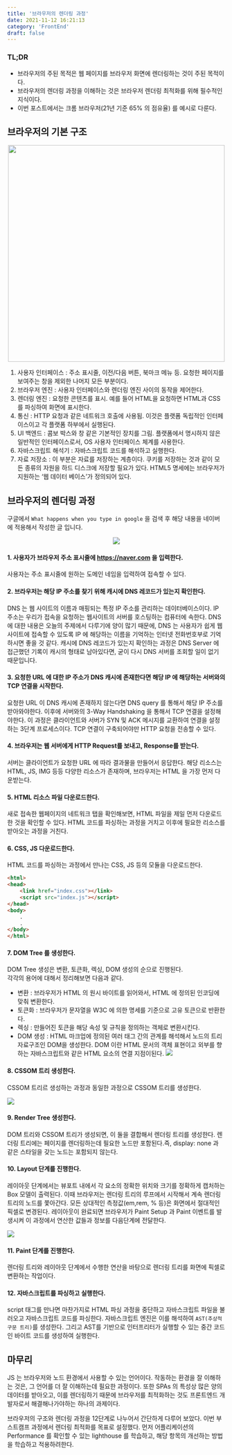 ```yaml
---
title: '브라우저의 렌더링 과정'
date: 2021-11-12 16:21:13
category: 'FrontEnd'
draft: false
---
```


### TL;DR

- 브라우저의 주된 목적은 웹 페이지를 브라우저 화면에 렌더링하는 것이 주된 목적이다.
- 브라우저의 렌더링 과정을 이해하는 것은 브라우저 렌더링 최적화를 위해 필수적인 지식이다.
- 이번 포스트에서는 크롬 브라우저(21년 기준 65% 의 점유율) 를 예시로 다룬다.

## 브라우저의 기본 구조

<div align="center">
<img src="https://kyun2da.dev/static/4ec9d46ea98033d0bf8d5c6966ba0462/0b533/browser-structure.png" width=500>
</div>

1. 사용자 인터페이스 : 주소 표시줄, 이전/다음 버튼, 북마크 메뉴 등. 요청한 페이지를 보여주는 창을 제외한 나머지 모든 부분이다.
2. 브라우저 엔진 : 사용자 인터페이스와 렌더링 엔진 사이의 동작을 제어한다.
3. 렌더링 엔진 : 요청한 콘텐츠를 표시. 예를 들어 HTML을 요청하면 HTML과 CSS를 파싱하여 화면에 표시한다.
4. 통신 : HTTP 요청과 같은 네트워크 호출에 사용됨. 이것은 플랫폼 독립적인 인터페이스이고 각 플랫폼 하부에서 실행된다.
5. UI 백엔드 : 콤보 박스와 창 같은 기본적인 장치를 그림. 플랫폼에서 명시하지 않은 일반적인 인터페이스로서, OS 사용자 인터페이스 체계를 사용한다.
6. 자바스크립트 해석기 : 자바스크립트 코드를 해석하고 실행한다.
7. 자료 저장소 : 이 부분은 자료를 저장하는 계층이다. 쿠키를 저장하는 것과 같이 모든 종류의 자원을 하드 디스크에 저장할 필요가 있다. HTML5 명세에는 브라우저가 지원하는 ‘웹 데이터 베이스’가 정의되어 있다.

## 브라우저의 렌더링 과정

구글에서 `What happens when you type in google` 을 검색 후 해당 내용을 네이버에 적용해서 작성한 글 입니다.

<p align="center">
	<img src="https://kyun2da.dev/static/7efd177711cd81dd0712e9dd79eaf12c/c1b63/browser-rendering.png" />
</p>

#### 1. 사용자가 브라우저 주소 표시줄에 https://naver.com 을 입력한다.

사용자는 주소 표시줄에 원하는 도메인 네임을 입력하여 접속할 수 있다.

#### 2. 브라우저는 해당 IP 주소를 찾기 위해 캐시에 DNS 레코드가 있는지 확인한다.

DNS 는 웹 사이트의 이름과 매핑되는 특정 IP 주소를 관리하는 데이터베이스이다. IP 주소는 우리가 접속을 요청하는 웹사이트의 서버를 호스팅하는 컴퓨터에 속한다. DNS 에 대한 내용은 오늘의 주제에서 다루기에 양이 많기 때문에, DNS 는 사용자가 쉽게 웹사이트에 접속할 수 있도록 IP 에 해당하는 이름을 기억하는 인터넷 전화번호부로 기억하시면 좋을 것 같다. 캐시에 DNS 레코드가 있는지 확인하는 과정은 DNS Server 에 접근했던 기록이 캐시의 형태로 남아있다면, 굳이 다시 DNS 서버를 조회할 일이 없기 때문입니다.

#### 3. 요청한 URL 에 대한 IP 주소가 DNS 캐시에 존재한다면 해당 IP 에 해당하는 서버와의 TCP 연결을 시작한다.

요청한 URL 이 DNS 캐시에 존재하지 않는다면 DNS query 를 통해서 해당 IP 주소를 받아와야한다. 이후에 서버와의 3-Way Handshaking 을 통해서 TCP 연결을 설정해야한다. 이 과정은 클라이언트와 서버가 SYN 및 ACK 메시지를 교환하여 연결을 설정하는 3단계 프로세스이다. TCP 연결이 구축되어야만 HTTP 요청을 전송할 수 있다.

#### 4. 브라우저는 웹 서버에게 HTTP Request를 보내고, Response를 받는다.

서버는 클라이언트가 요청한 URL 에 따라 결과물을 만들어서 응답한다. 해당 리소스는 HTML, JS, IMG 등등 다양한 리소스가 존재하며, 브라우저는 HTML 을 가장 먼저 다운받는다.

#### 5. HTML 리소스 파일 다운로드한다.

새로 접속한 웹페이지의 네트워크 탭을 확인해보면, HTML 파일을 제일 먼저 다운로드한 것을 확인할 수 있다.
HTML 코드를 파싱하는 과정을 거치고 이후에 필요한 리소스를 받아오는 과정을 거친다.

#### 6. CSS, JS 다운로드한다.

HTML 코드를 파싱하는 과정에서 만나는 CSS, JS 등의 모듈을 다운로드한다.

```html
<html>
<head>
	<link href="index.css"></link>
	<script src="index.js"></script>
</head>
<body>
	.
	.
</body>
</html>
```

#### 7. DOM Tree 를 생성한다.

DOM Tree 생성은 변환, 토큰화, 렉싱, DOM 생성의 순으로 진행된다. <br/>
각각의 용어에 대해서 정리해보면 다음과 같다.

- 변환 : 브라우저가 HTML 의 원시 바이트를 읽어와서, HTML 에 정의된 인코딩에 맞춰 변환한다.
- 토큰화 : 브라우저가 문자열을 W3C 에 의한 명세를 기준으로 고유 토큰으로 반환한다.
- 렉싱 : 만들어진 토큰을 해당 속성 및 규칙을 정의하는 객체로 변환시킨다.
- DOM 생성 : HTML 마크업에 정의된 여러 태그 간의 관계를 해석해서 노드의 트리 자료구조인 DOM을 생성한다. DOM 이란 HTML 문서의 객체 표현이고 외부를 향하는 자바스크립트와 같은 HTML 요소의 연결 지점이된다.
  <img src="https://developers.google.com/web/fundamentals/performance/critical-rendering-path/images/full-process.png?hl=ko" />

#### 8. CSSOM 트리 생성한다.

CSSOM 트리르 생성하는 과정과 동일한 과정으로 CSSOM 트리를 생성한다.

<img src="https://developers.google.com/web/fundamentals/performance/critical-rendering-path/images/cssom-construction.png?hl=ko" />

#### 9. Render Tree 생성한다.

DOM 트리와 CSSOM 트리가 생성되면, 이 둘을 결합해서 렌더링 트리를 생성한다. 렌더링 트리에는 페이지를 렌더링하는데 필요한 노드만 포함된다.즉, display: none 과 같은 스타일을 갖는 노드는 포함되지 않는다.

#### 10. Layout 단계를 진행한다.

레이아웃 단계에서는 뷰포트 내에서 각 요소의 정확한 위치와 크기를 정확하게 캡처하는 Box 모델이 출력된다. 이때 브라우저는 렌더링 트리의 루프에서 시작해서 계속 렌더링 트리의 노드를 쫓아간다. 모든 상대적인 측정값(em,rem, % 등)은 화면에서 절대적인 픽셀로 변경된다. 레이아웃이 완료되면 브라우저가 Paint Setup 과 Paint 이벤트를 발생시켜 이 과정에서 연산한 값들과 정보를 다음단계에 전달한다.

<img src="https://developers.google.com/web/fundamentals/performance/critical-rendering-path/images/layout-viewport.png?hl=ko" />

#### 11. Paint 단계를 진행한다.

렌더링 트리와 레이아웃 단계에서 수행한 연산을 바탕으로 렌더링 트리를 화면에 픽셀로 변환하는 작업이다.

#### 12. 자바스크립트를 파싱하고 실행한다.

script 태그를 만나면 마찬가지로 HTML 파싱 과정을 중단하고 자바스크립트 파일을 불러오고 자바스크립트 코드를 파싱한다. 자바스크립트 엔진은 이를 해석하여 `AST(추상적 구문 트리)`를 생성한다. 그리고 AST를 기반으로 인터프리터가 실행할 수 있는 중간 코드인 바이트 코드를 생성하여 실행한다.

## 마무리

JS 는 브라우저와 노드 환경에서 사용할 수 있는 언어이다. 작동하는 환경을 잘 이해하는 것은, 그 언어를 더 잘 이해하는데 필요한 과정이다. 또한 SPAs 의 특성상 많은 양의 데이터를 받아오고, 이를 렌더링하기 때문에 브라우저를 최적화하는 것도 프론트엔드 개발자로서 해결해나가야하는 하나의 과제이다.

브라우저의 구조와 렌더링 과정을 12단계로 나누어서 간단하게 다루어 보았다. 이번 부스트캠프 과정에서 렌더링 최적화를 목표로 설정했다. 먼저 어플리케이션의 Performance 를 확인할 수 있는 lighthouse 를 학습하고, 해당 항목의 개선하는 방법을 학습하고 적용하려한다.
